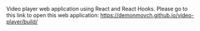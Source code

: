 Video player web application using React and React Hooks. Please go to this link to open this web application:
https://demonmovch.github.io/video-player/build/
